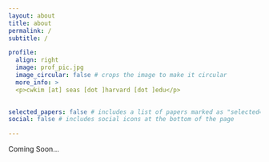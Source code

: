 ```yaml
---
layout: about
title: about
permalink: /
subtitle: /

profile:
  align: right
  image: prof_pic.jpg
  image_circular: false # crops the image to make it circular
  more_info: >
  <p>cwkim [at] seas [dot ]harvard [dot ]edu</p>
  

selected_papers: false # includes a list of papers marked as "selected={true}"
social: false # includes social icons at the bottom of the page

---
```


Coming Soon...
